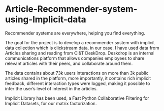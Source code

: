 # Article-Recommender-system-using-Implicit-data

Recommender systems are everywhere, helping you find everything.

The goal for the project is to develop a recommender system with implicit data collection which is clickstream data, in our case. I have used data from Articles sharing and reading from CI&T DeskDrop. Deskdrop is an internal communications platform that allows companies employees to share relevant articles with their peers, and collaborate around them.

The data contains about 73k users interactions on more than 3k public articles shared in the platform, more importantly, it contains rich implicit feedback, different interaction types were logged, making it possible to infer the user’s level of interest in the articles.

Implicit Library has been used, a Fast Python Collaborative Filtering for Implicit Datasets, for our matrix factorization.
